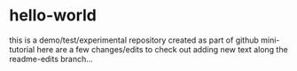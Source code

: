 # hello-world
this is a demo/test/experimental repository created as part of github mini-tutorial
here are a few changes/edits to check out adding
new text along the readme-edits branch...
